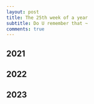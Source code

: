 ```yaml
---
layout: post
title: The 25th week of a year
subtitle: Do U remember that ~
comments: true
---
```





## 2021


## 2022


## 2023



